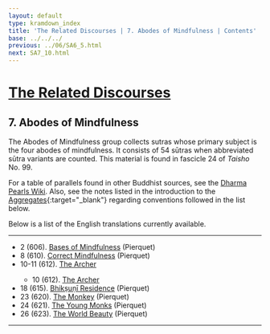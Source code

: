 ```yaml
---
layout: default
type: kramdown_index
title: 'The Related Discourses | 7. Abodes of Mindfulness | Contents'
base: ../../../
previous: ../06/SA6_5.html
next: SA7_10.html
---
```


# [The Related Discourses](../index.html)
## 7. Abodes of Mindfulness

The Abodes of Mindfulness group collects sutras whose primary subject is the four abodes of mindfulness. It consists of 54 sūtras when abbreviated sūtra variants are counted. This material is found in fascicle 24 of <em>Taisho</em> No. 99.

For a table of parallels found in other Buddhist sources, see the [Dharma Pearls Wiki](https://dharmapearls.net/dharmabase/index.php/Abodes_of_Mindfulness_Sa%E1%B9%83yukta). Also, see the notes listed in the introduction to the [Aggregates](../01/index.html){:target="_blank"} regarding conventions followed in the list below.

Below is a list of the English translations currently available.

---

<ul class="list-style-none">
  <li>2 (606). <a href="https://suttacentral.net/sa606/en/pierquet" target="_blank">Bases of Mindfulness</a> (Pierquet)</li>
      <!--
          <li>3. Planting a Tree <span class="links">[T 99.607]</span></li>
          <li>4. Planting a Tree <span class="links">[T 99.608]</span></li>
          <li>5. Planting a Tree <span class="links">[T 99.609]</span></li>
          <li>6. Planting a Tree <span class="links">[T 99.610]</span></li>
          <li>7. Planting a Tree <span class="links">[T 99.610]</span></li>
      -->
  <li>8 (610). <a href="https://suttacentral.net/sa610/en/pierquet" target="_blank">Correct Mindfulness</a> (Pierquet)</li>
      <!--
      <li>9. Subsiding <span class="links">[T 99.611]</span></li>-->
  <li>10-11 (612). <a href="SA7_10-11.html">The Archer</a></li>
          <ul>
            <li>10 (612). <a href="SA7_10.html">The Archer</a></li>
            <!-- 11 (612). <a href="SA7_10.html">The Archer</a></li>-->
          </ul>
      <!--    <li>11. Planting a Tree <span class="links">[T 99.612]</span></li>
          <li>12. Planting a Tree <span class="links">[T 99.613]</span></li>
          <li>13. Planting a Tree <span class="links">[T 99.613]</span></li>
          <li>14. Planting a Tree <span class="links">[T 99.613]</span></li>
          <li>15. Planting a Tree <span class="links">[T 99.613]</span></li>
          <li>16. Planting a Tree <span class="links">[T 99.613]</span></li>
          <li>17. Planting a Tree <span class="links">[T 99.614]</span></li>
      -->
  <li>18 (615). <a href="https://suttacentral.net/sa615/en/pierquet" target="_blank">Bhikṣuṇī Residence</a> (Pierquet)</li>
      <!--
          <li>19. The Realms <span class="links">[T 99.616]</span></li>
          <li>20. Planting a Tree <span class="links">[T 99.617]</span></li>
          <li>21. Planting a Tree <span class="links">[T 99.618]</span></li>
          <li>22. Planting a Tree <span class="links">[T 99.619]</span></li>
      -->
  <li>23 (620). <a href="https://suttacentral.net/sa620/en/pierquet" target="_blank">The Monkey</a> (Pierquet)</li>
  <li>24 (621). <a href="https://suttacentral.net/sa621/en/pierquet" target="_blank">The Young Monks</a> (Pierquet)</li>
      <!--
          <li>25. Planting a Tree <span class="links">[T 99.622]</span></li>
      -->
  <li>26 (623). <a href="https://suttacentral.net/sa623/en/pierquet" target="_blank">The World Beauty</a> (Pierquet)</li>
      <!--
          <li>27. Planting a Tree <span class="links">[T 99.624]</span></li>
          <li>28. Planting a Tree <span class="links">[T 99.624]</span></li>
          <li>29. Planting a Tree <span class="links">[T 99.625]</span></li>
          <li>30. Planting a Tree <span class="links">[T 99.626]</span></li>
          <li>31. Planting a Tree <span class="links">[T 99.627]</span></li>
          <li>32. Planting a Tree <span class="links">[T 99.628]</span></li>
          <li>33. Planting a Tree <span class="links">[T 99.629]</span></li>
          <li>34. Planting a Tree <span class="links">[T 99.630]</span></li>
          <li>35. Planting a Tree <span class="links">[T 99.631]</span></li>
          <li>36. Planting a Tree <span class="links">[T 99.632]</span></li>
          <li>37. Planting a Tree <span class="links">[T 99.633]</span></li>
          <li>38. Planting a Tree <span class="links">[T 99.634]</span></li>
          <li>39. Planting a Tree <span class="links">[T 99.634]</span></li>
          <li>40. Planting a Tree <span class="links">[T 99.634]</span></li>
          <li>41. Planting a Tree <span class="links">[T 99.634]</span></li>
          <li>42. Planting a Tree <span class="links">[T 99.634]</span></li>
          <li>43. Planting a Tree <span class="links">[T 99.634]</span></li>
          <li>44. Planting a Tree <span class="links">[T 99.634]</span></li>
          <li>45. Planting a Tree <span class="links">[T 99.634]</span></li>
          <li>46. Planting a Tree <span class="links">[T 99.635]</span></li>
          <li>47. Planting a Tree <span class="links">[T 99.635]</span></li>
          <li>48. Planting a Tree <span class="links">[T 99.635]</span></li>
          <li>49. Planting a Tree <span class="links">[T 99.635]</span></li>
          <li>50. Planting a Tree <span class="links">[T 99.635]</span></li>
          <li>51. Planting a Tree <span class="links">[T 99.636]</span></li>
          <li>52. Planting a Tree <span class="links">[T 99.637]</span></li>
          <li>53. Planting a Tree <span class="links">[T 99.638]</span></li>
          <li>54. Planting a Tree <span class="links">[T 99.639]</span></li>
      -->
</ul>

---